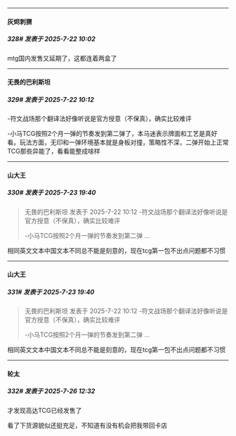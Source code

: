 ﻿
*****

####  灰烬刺猬  
##### 328#       发表于 2025-7-22 10:02

mtg国内发售又延期了，这都连着两盒了


*****

####  无畏的巴利斯坦  
##### 329#       发表于 2025-7-22 10:12

-符文战场那个翻译法好像听说是官方授意（不保真），确实比较难评

-小马TCG按照2个月一弹的节奏发到第二弹了，本马迷表示牌面和工艺是真好看。玩法方面，无印和一弹环境基本就是身板对撞，策略性不深，二弹开始上正常TCG那些异能了，看看能整成啥样


*****

####  山大王  
##### 330#       发表于 2025-7-23 19:40

<blockquote>无畏的巴利斯坦 发表于 2025-7-22 10:12
-符文战场那个翻译法好像听说是官方授意（不保真），确实比较难评

-小马TCG按照2个月一弹的节奏发到第二弹 ...</blockquote>
相同英文文本中国文本不同总不能是刻意的，现在tcg第一包不出点问题都不习惯


*****

####  山大王  
##### 331#       发表于 2025-7-23 19:40

<blockquote>无畏的巴利斯坦 发表于 2025-7-22 10:12
-符文战场那个翻译法好像听说是官方授意（不保真），确实比较难评

-小马TCG按照2个月一弹的节奏发到第二弹 ...</blockquote>
相同英文文本中国文本不同总不能是刻意的，现在tcg第一包不出点问题都不习惯

*****

####  轮太  
##### 332#       发表于 2025-7-26 12:32

才发现高达TCG已经发售了

看了下货源貌似还挺充足，不知道有没有机会把我带回卡店

